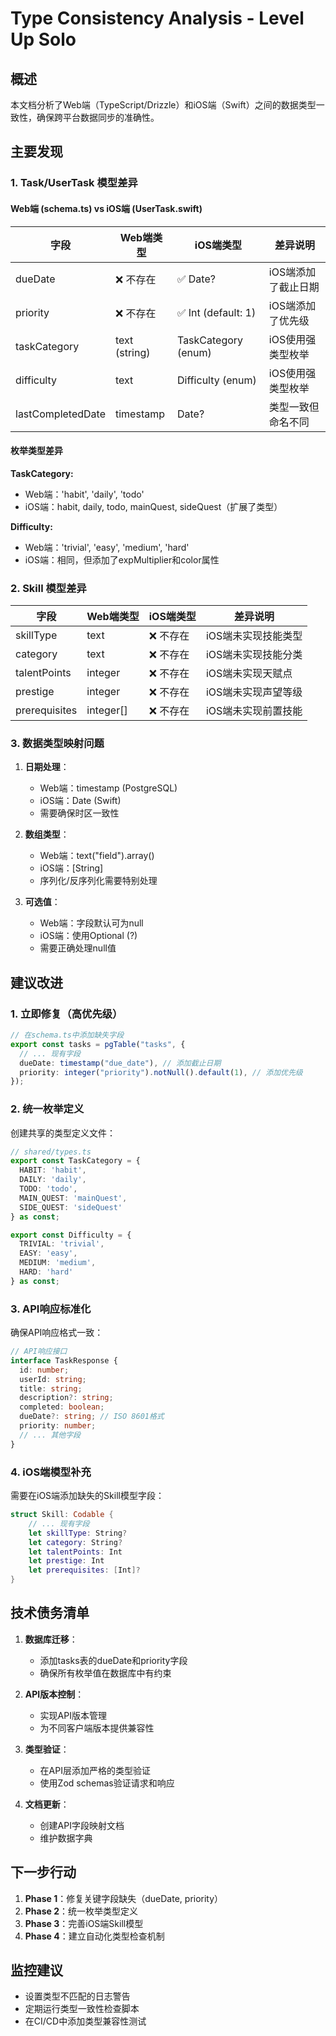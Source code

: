 # Type Consistency Analysis - Level Up Solo

## 概述
本文档分析了Web端（TypeScript/Drizzle）和iOS端（Swift）之间的数据类型一致性，确保跨平台数据同步的准确性。

## 主要发现

### 1. Task/UserTask 模型差异

#### Web端 (schema.ts) vs iOS端 (UserTask.swift)

| 字段 | Web端类型 | iOS端类型 | 差异说明 |
|------|----------|-----------|----------|
| dueDate | ❌ 不存在 | ✅ Date? | iOS端添加了截止日期 |
| priority | ❌ 不存在 | ✅ Int (default: 1) | iOS端添加了优先级 |
| taskCategory | text (string) | TaskCategory (enum) | iOS使用强类型枚举 |
| difficulty | text | Difficulty (enum) | iOS使用强类型枚举 |
| lastCompletedDate | timestamp | Date? | 类型一致但命名不同 |

#### 枚举类型差异

**TaskCategory:**
- Web端：'habit', 'daily', 'todo'
- iOS端：habit, daily, todo, mainQuest, sideQuest（扩展了类型）

**Difficulty:**
- Web端：'trivial', 'easy', 'medium', 'hard'
- iOS端：相同，但添加了expMultiplier和color属性

### 2. Skill 模型差异

| 字段 | Web端类型 | iOS端类型 | 差异说明 |
|------|----------|-----------|----------|
| skillType | text | ❌ 不存在 | iOS端未实现技能类型 |
| category | text | ❌ 不存在 | iOS端未实现技能分类 |
| talentPoints | integer | ❌ 不存在 | iOS端未实现天赋点 |
| prestige | integer | ❌ 不存在 | iOS端未实现声望等级 |
| prerequisites | integer[] | ❌ 不存在 | iOS端未实现前置技能 |

### 3. 数据类型映射问题

1. **日期处理**：
   - Web端：timestamp (PostgreSQL)
   - iOS端：Date (Swift)
   - 需要确保时区一致性

2. **数组类型**：
   - Web端：text("field").array()
   - iOS端：[String]
   - 序列化/反序列化需要特别处理

3. **可选值**：
   - Web端：字段默认可为null
   - iOS端：使用Optional (?)
   - 需要正确处理null值

## 建议改进

### 1. 立即修复（高优先级）

```typescript
// 在schema.ts中添加缺失字段
export const tasks = pgTable("tasks", {
  // ... 现有字段
  dueDate: timestamp("due_date"), // 添加截止日期
  priority: integer("priority").notNull().default(1), // 添加优先级
});
```

### 2. 统一枚举定义

创建共享的类型定义文件：

```typescript
// shared/types.ts
export const TaskCategory = {
  HABIT: 'habit',
  DAILY: 'daily',
  TODO: 'todo',
  MAIN_QUEST: 'mainQuest',
  SIDE_QUEST: 'sideQuest'
} as const;

export const Difficulty = {
  TRIVIAL: 'trivial',
  EASY: 'easy',
  MEDIUM: 'medium',
  HARD: 'hard'
} as const;
```

### 3. API响应标准化

确保API响应格式一致：

```typescript
// API响应接口
interface TaskResponse {
  id: number;
  userId: string;
  title: string;
  description?: string;
  completed: boolean;
  dueDate?: string; // ISO 8601格式
  priority: number;
  // ... 其他字段
}
```

### 4. iOS端模型补充

需要在iOS端添加缺失的Skill模型字段：

```swift
struct Skill: Codable {
    // ... 现有字段
    let skillType: String?
    let category: String?
    let talentPoints: Int
    let prestige: Int
    let prerequisites: [Int]?
}
```

## 技术债务清单

1. **数据库迁移**：
   - 添加tasks表的dueDate和priority字段
   - 确保所有枚举值在数据库中有约束

2. **API版本控制**：
   - 实现API版本管理
   - 为不同客户端版本提供兼容性

3. **类型验证**：
   - 在API层添加严格的类型验证
   - 使用Zod schemas验证请求和响应

4. **文档更新**：
   - 创建API字段映射文档
   - 维护数据字典

## 下一步行动

1. **Phase 1**：修复关键字段缺失（dueDate, priority）
2. **Phase 2**：统一枚举类型定义
3. **Phase 3**：完善iOS端Skill模型
4. **Phase 4**：建立自动化类型检查机制

## 监控建议

- 设置类型不匹配的日志警告
- 定期运行类型一致性检查脚本
- 在CI/CD中添加类型兼容性测试